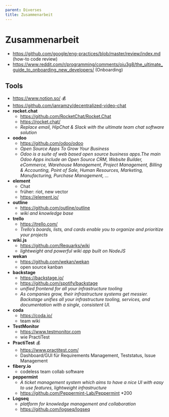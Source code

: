 ```yaml
---
parent: Diverses
title: Zusammenarbeit
---
```


# Zusammenarbeit
- <https://github.com/google/eng-practices/blob/master/review/index.md> (how-to code review)
- <https://www.reddit.com/r/programming/comments/oiu3g8/the_ultimate_guide_to_onboarding_new_developers/> (Onboarding)

## Tools
- <https://www.notion.so/> 💰
- <https://github.com/ianramzy/decentralized-video-chat>
- **rocket.chat**
  - <https://github.com/RocketChat/Rocket.Chat>
  - <https://rocket.chat/>
  - *Replace email, HipChat & Slack with the ultimate team chat software solution*
- **oodoo**
  - <https://github.com/odoo/odoo>
  - *Open Source Apps To Grow Your Business*
  - *Odoo is a suite of web based open source business apps.The main Odoo Apps include an Open Source CRM, Website Builder, eCommerce, Warehouse Management, Project Management, Billing & Accounting, Point of Sale, Human Resources, Marketing, Manufacturing, Purchase Management, ...*
- **element**
  - Chat
  - früher: riot, new vector
  - <https://element.io/>
- **outline**
  - <https://github.com/outline/outline>
  - *wiki and knowledge base*
- **trello**
  - <https://trello.com/>
  - *Trello’s boards, lists, and cards enable you to organize and prioritize your projects*
- **wiki.js**
  - <https://github.com/Requarks/wiki>
  - *lightweight and powerful wiki app built on NodeJS*
- **wekan**
  - <https://github.com/wekan/wekan>
  - open source kanban
- **backstage**
  - <https://backstage.io/>
  - <https://github.com/spotify/backstage>
  - *unified frontend for all your infrastructure tooling*
  - *As companies grow, their infrastructure systems get messier. Backstage unifies all your infrastructure tooling, services, and documentation with a single, consistent UI.*
- **coda**
  - <https://coda.io/>
  - team wiki
- **TestMonitor**
  - <https://www.testmonitor.com>
  - wie PractiTest
- **PractiTest** 💰
  - <https://www.practitest.com/>
  - Dashboard/GUI für Requirements Management, Teststatus, Issue Management
- **fibery.io**
  - codeless team collab software
- **peppermint**
  - *A ticket management system which aims to have a nice UI with easy to use features, lightweight infrastructure*
  - <https://github.com/Peppermint-Lab/Peppermint> *200
- **Logseq**
  - *platform for knowledge management and collaboration*
  - <https://github.com/logseq/logseq>
